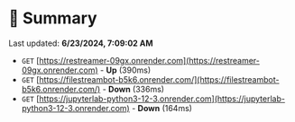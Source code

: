 # 📖 Summary
Last updated: **6/23/2024, 7:09:02 AM**

- `GET` [https://restreamer-09gx.onrender.com](https://restreamer-09gx.onrender.com) - **Up** (390ms)
- `GET` [https://filestreambot-b5k6.onrender.com/](https://filestreambot-b5k6.onrender.com/) - **Down** (336ms)
- `GET` [https://jupyterlab-python3-12-3.onrender.com](https://jupyterlab-python3-12-3.onrender.com) - **Down** (164ms)
